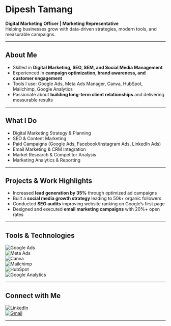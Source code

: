 # Dipesh Tamang  

**Digital Marketing Officer | Marketing Representative**  
Helping businesses grow with data-driven strategies, modern tools, and measurable campaigns.  

---

## About Me  
- Skilled in **Digital Marketing, SEO, SEM, and Social Media Management**  
- Experienced in **campaign optimization, brand awareness, and customer engagement**  
- Tools I use: Google Ads, Meta Ads Manager, Canva, HubSpot, Mailchimp, Google Analytics  
- Passionate about **building long-term client relationships** and delivering measurable results  

---

## What I Do  
- Digital Marketing Strategy & Planning  
- SEO & Content Marketing  
- Paid Campaigns (Google Ads, Facebook/Instagram Ads, LinkedIn Ads)  
- Email Marketing & CRM Integration  
- Market Research & Competitor Analysis  
- Marketing Analytics & Reporting  

---

## Projects & Work Highlights  
- Increased **lead generation by 35%** through optimized ad campaigns  
- Built a **social media growth strategy** leading to 50k+ organic followers  
- Conducted **SEO audits** improving website ranking on Google’s first page  
- Designed and executed **email marketing campaigns** with 20%+ open rates  

---

## Tools & Technologies  
![Google Ads](https://img.shields.io/badge/Google%20Ads-4285F4?style=flat-square&logo=googleads&logoColor=white)  
![Meta Ads](https://img.shields.io/badge/Meta%20Ads-0467DF?style=flat-square&logo=meta&logoColor=white)  
![Canva](https://img.shields.io/badge/Canva-00C4CC?style=flat-square&logo=canva&logoColor=white)  
![Mailchimp](https://img.shields.io/badge/Mailchimp-FFE01B?style=flat-square&logo=mailchimp&logoColor=black)  
![HubSpot](https://img.shields.io/badge/HubSpot-FF7A59?style=flat-square&logo=hubspot&logoColor=white)  
![Google Analytics](https://img.shields.io/badge/Google%20Analytics-E37400?style=flat-square&logo=google-analytics&logoColor=white)  

---

## Connect with Me  
[![LinkedIn](https://img.shields.io/badge/LinkedIn-0A66C2?style=flat-square&logo=linkedin&logoColor=white)](https://linkedin.com/in/your-profile)  
[![Gmail](https://img.shields.io/badge/Email-D14836?style=flat-square&logo=gmail&logoColor=white)](mailto:dipeshtamang@example.com)  

---

